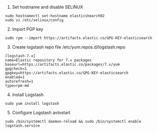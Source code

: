 1. Set hostname and disable SELINUX
```
sudo hostnamectl set-hostname elasticshearch02
sudo vi /etc/selinux/config
```
2. Import PGP key
```
sudo rpm --import https://artifacts.elastic.co/GPG-KEY-elasticsearch
```
3. Create logstash repo file /etc/yum.repos.d/logstash.repo
```
[logstash-7.x]
name=Elastic repository for 7.x packages
baseurl=https://artifacts.elastic.co/packages/7.x/yum
gpgcheck=1
gpgkey=https://artifacts.elastic.co/GPG-KEY-elasticsearch
enabled=1
autorefresh=1
type=rpm-md
```
4. Install Logstash
```
sudo yum install logstash
```
5. Configure Logstash avtostart
```
sudo /bin/systemctl daemon-reload && sudo /bin/systemctl enable logstash.service
```
